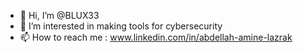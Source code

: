 - 👋 Hi, I’m @BLUX33
- 👀 I’m interested in making tools for cybersecurity
- 📫 How to reach me : www.linkedin.com/in/abdellah-amine-lazrak 


<!---
BLUX33/BLUX33 is a ✨ special ✨ repository because its `README.md` (this file) appears on your GitHub profile.
You can click the Preview link to take a look at your changes.
--->
